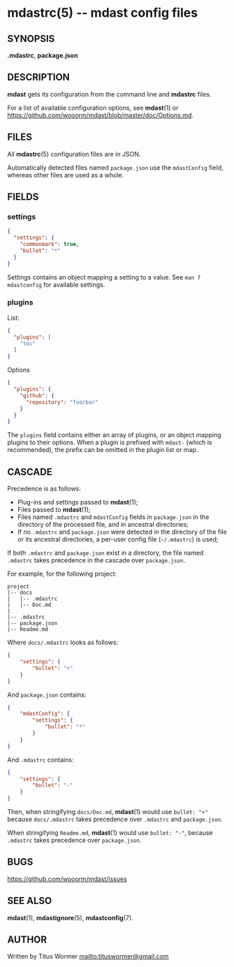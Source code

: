 # mdastrc(5) -- mdast config files

## SYNOPSIS

**.mdastrc**, **package.json**

## DESCRIPTION

**mdast** gets its configuration from the command line and **mdastrc** files.

For a list of available configuration options, see **mdast**(1) or <https://github.com/wooorm/mdast/blob/master/doc/Options.md>.

## FILES

All **mdastrc**(5) configuration files are in JSON.

Automatically detected files named `package.json` use the `mdastConfig` field, whereas other files are used as a whole.

## FIELDS

### settings

```json
{
  "settings": {
    "commonmark": true,
    "bullet": "*"
  }
}
```

Settings contains an object mapping a setting to a value.
See `man 7 mdastconfig` for available settings.

### plugins

List:

```json
{
  "plugins": [
    "toc"
  ]
}
```

Options

```json
{
  "plugins": {
    "github": {
      "repository": "foo/bar"
    }
  }
}
```

The `plugins` field contains either an array of plugins, or an object mapping plugins to their options.
When a plugin is prefixed with `mdast-` (which is recommended), the prefix can be omitted in the plugin list or map.

## CASCADE

Precedence is as follows:

*   Plug-ins and settings passed to **mdast**(1);
*   Files passed to **mdast**(1);
*   Files named `.mdastrc` and `mdastConfig` fields in `package.json` in the directory of the processed file, and in ancestral directories;
*   If no `.mdastrc` and `package.json` were detected in the directory of the file or its ancestral directories, a per-user config file (`~/.mdastrc`) is used;

If both `.mdastrc` and `package.json` exist in a directory, the file named `.mdastrc` takes precedence in the cascade over `package.json`.

For example, for the following project:

```text
project
|-- docs
|   |-- .mdastrc
|   |-- Doc.md
|
|-- .mdastrc
|-- package.json
|-- Readme.md
```

Where `docs/.mdastrc` looks as follows:

```json
{
    "settings": {
        "bullet": "+"
    }
}
```

And `package.json` contains:

```json
{
    "mdastConfig": {
        "settings": {
            "bullet": "*"
        }
    }
}
```

And `.mdastrc` contains:

```json
{
    "settings": {
        "bullet": "-"
    }
}
```

Then, when stringifying `docs/Doc.md`, **mdast**(1) would use `bullet: "+"` because `docs/.mdastrc` takes precedence over `.mdastrc` and `package.json`.

When stringifying `Readme.md`, **mdast**(1) would use `bullet: "-"`, because `.mdastrc` takes precedence over `package.json`.

## BUGS

<https://github.com/wooorm/mdast/issues>

## SEE ALSO

**mdast**(1), **mdastignore**(5), **mdastconfig**(7).

## AUTHOR

Written by Titus Wormer <mailto:tituswormer@gmail.com>
